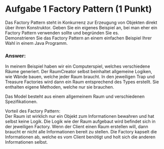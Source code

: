 # Aufgabe 1 Factory Pattern (1 Punkt)
Das Factory Pattern steht in Konkurrenz zur Erzeugung von Objekten direkt über ihren Konstruktor.
Geben Sie ein eigenes Beispiel an, bei man eher ein Factory Pattern verwenden sollte und begründen
Sie es.  
Demonstrieren Sie das Factory Pattern an einem einfachen Beispiel Ihrer Wahl in einem Java Programm.

### Answer:
In meinem Beispiel haben wir ein Computerspiel, welches verschiedene Räume generiert.
Der RaumCreator selbst beinhaltet allgemeine Logiken, wie Wände bauen, welche jeder Raum braucht.
In den jeweiligen Trap und Treasure Factories wird dann ein Raum entsprechend des Types erstellt.
Sie enthalten eigene Methoden, welche nur sie brauchen.

Das Model besteht aus einem allgemeinem Raum und verschiedenen Spezifikationen.

Vorteil des Factory Pattern:  
Der Raum ist wirklich nur ein Objekt zum Informationen bewahren und hat selbst keine Logik.
Die Logik wie der Raum aufgebaut wird befindet sich in der jeweiligen Factory.
Wenn der Client einen Raum erstellen will, dann braucht er nicht alle Informationen bereit zu stellen.
Die Factory kapselt die Informationen ab, welche es vom Client benötigt und holt sich die anderen Informationen selbst.
